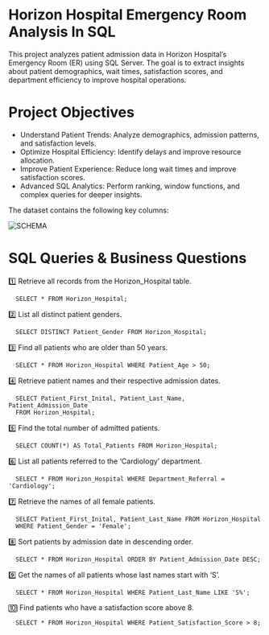 # Horizon Hospital Emergency Room Analysis In SQL

This project analyzes patient admission data in Horizon Hospital’s Emergency Room (ER) using SQL Server. The goal is to extract insights about patient demographics, wait times, satisfaction scores, and department efficiency to improve hospital operations.

#  Project Objectives

- Understand Patient Trends: Analyze demographics, admission patterns, and satisfaction levels.
- Optimize Hospital Efficiency: Identify delays and improve resource allocation.
- Improve Patient Experience: Reduce long wait times and improve satisfaction scores.
- Advanced SQL Analytics: Perform ranking, window functions, and complex queries for deeper insights.

The dataset contains the following key columns:

![SCHEMA](https://github.com/user-attachments/assets/2ca2ded4-99b8-40b7-a666-d4ee4148d077)

# SQL Queries & Business Questions

   1️⃣ Retrieve all records from the Horizon_Hospital table.

      SELECT * FROM Horizon_Hospital;
  
   2️⃣ List all distinct patient genders.

      SELECT DISTINCT Patient_Gender FROM Horizon_Hospital;

   3️⃣ Find all patients who are older than 50 years.

      SELECT * FROM Horizon_Hospital WHERE Patient_Age > 50;
  
   4️⃣ Retrieve patient names and their respective admission dates.

      SELECT Patient_First_Inital, Patient_Last_Name, Patient_Admission_Date 
      FROM Horizon_Hospital;

   5️⃣ Find the total number of admitted patients.

      SELECT COUNT(*) AS Total_Patients FROM Horizon_Hospital;

   6️⃣ List all patients referred to the ‘Cardiology’ department.

      SELECT * FROM Horizon_Hospital WHERE Department_Referral = 'Cardiology';

   7️⃣ Retrieve the names of all female patients.

      SELECT Patient_First_Inital, Patient_Last_Name FROM Horizon_Hospital 
      WHERE Patient_Gender = 'Female';

  8️⃣ Sort patients by admission date in descending order.

      SELECT * FROM Horizon_Hospital ORDER BY Patient_Admission_Date DESC;

  9️⃣ Get the names of all patients whose last names start with ‘S’.

      SELECT * FROM Horizon_Hospital WHERE Patient_Last_Name LIKE 'S%';

  🔟 Find patients who have a satisfaction score above 8.

      SELECT * FROM Horizon_Hospital WHERE Patient_Satisfaction_Score > 8;
